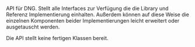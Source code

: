 API für DNG. Stellt alle Interfaces zur Verfügung die die Library und Referenz Implementierung einhalten.
Außerdem können auf diese Weise die einzelnen Komponenten beider Implementierungen leicht erweitert oder ausgetauscht werden.

Die API stellt keine fertigen Klassen bereit.